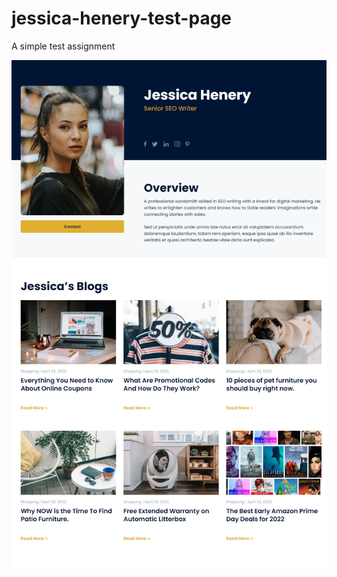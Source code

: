 # jessica-henery-test-page
A simple test assignment 

![Description of Image](https://raw.githubusercontent.com/mfaras94/jessica-henery-test-page/main/assets/images/_D__Projects_PennyCanny_PennyCanny_jessica-henery-test-page_index.html.png)
